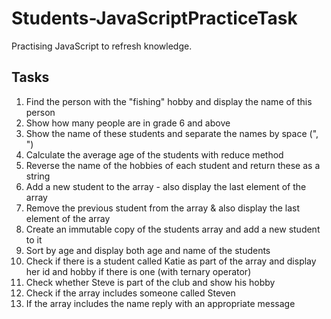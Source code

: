 ﻿# Students-JavaScriptPracticeTask

Practising JavaScript to refresh knowledge.

## Tasks

1. Find the person with the "fishing" hobby and display the name of this person
2. Show how many people are in grade 6 and above
3. Show the name of these students and separate the names by space (", ")
4. Calculate the average age of the students with reduce method
5. Reverse the name of the hobbies of each student and return these as a string
6. Add a new student to the array - also display the last element of the array
7. Remove the previous student from the array & also display the last element of the array
8. Create an immutable copy of the students array and add a new student to it
9. Sort by age and display both age and name of the students
10. Check if there is a student called Katie as part of the array and display her id and hobby if there is one (with ternary operator)
11. Check whether Steve is part of the club and show his hobby
12. Check if the array includes someone called Steven
13. If the array includes the name reply with an appropriate message